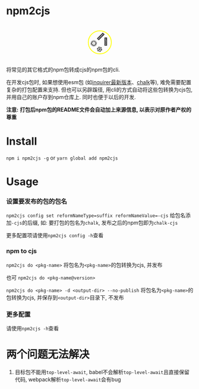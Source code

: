 # npm2cjs

<div align='center'>
	<br/>
	<div style='border: 2px solid yellow; font-size: 20px; width: 60px; height: 60px; line-height: 30px; border-radius: 50%; transform: rotate(45deg);'>
    <span style='position: relative; top: 2px;'>🌈&nbsp;<span style='display: inline-block; transform: rotate(-45deg);'>🌛</span></span>
    <br />
    <span style='position: relative; top: -2px;'><span style='display: inline-block; transform: rotate(-45deg);'>🌞</span>&nbsp;❄️</span>
  </div>
	<br/>
</div>

将常见的其它格式的npm包转成cjs的npm包的cli.

在开发cjs包时, 如果想使用esm包 (如[inquirer最新版本](https://www.npmjs.com/package/inquirer)、[chalk](https://www.npmjs.com/package/chalk)等), 难免需要配置复杂的打包配置来支持. 但也可以另辟蹊径, 用cli的方式自动将这些包转换为cjs包, 并用自己的账户存到npm仓库上. 同时也便于以后的开发.

**注意:** **打包后npm包的README文件会自动加上来源信息, 以表示对原作者产权的尊重**

# Install

`npm i npm2cjs -g` or `yarn global add npm2cjs`

# Usage

### 设置要发布的包的包名

`npm2cjs config set reformNameType=suffix reformNameValue=-cjs` 给包名添加`-cjs`的后缀, 如: 要打包的包名为`chalk`, 发布之后的npm包即为`chalk-cjs`

更多配置项请使用`npm2cjs config -h`查看

### npm to cjs

`npm2cjs do <pkg-name>` 将包名为`<pkg-name>`的包转换为cjs, 并发布

也可 `npm2cjs do <pkg-name@version>`

`npm2cjs do <pkg-name> -d <output-dir> --no-publish` 将包名为`<pkg-name>`的包转换为cjs, 并保存到`<output-dir>`目录下, 不发布

### 更多配置

请使用`npm2cjs -h`查看

# 两个问题无法解决

1. 目标包不能用`top-level-await`, babel不会解析`top-level-await`且直接保留代码, webpack解析`top-level-await`会有bug
